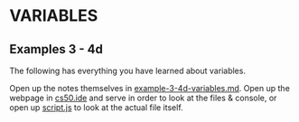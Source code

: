 # VARIABLES
## Examples 3 - 4d

The following has everything you have learned about variables. 

Open up the notes themselves in [example-3-4d-variables.md](https://github.com/jancarloa0524/example-3-4d-variables/blob/main/example-3-4d-variables.md). Open up the webpage in [cs50.ide](https://ide.cs50.io/) and serve in order to look at the files & console, or open up [script.js](https://github.com/jancarloa0524/example-3-4d-variables/blob/main/script.js) to look at the actual file itself.